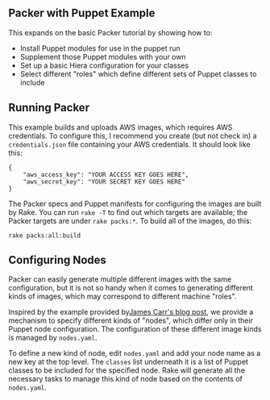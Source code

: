 ## Packer with Puppet Example

This expands on the basic Packer tutorial by showing how to:

   - Install Puppet modules for use in the puppet run
   - Supplement those Puppet modules with your own
   - Set up a basic Hiera configuration for your classes
   - Select different "roles" which define different sets of Puppet classes
     to include

## Running Packer

This example builds and uploads AWS images, which requires AWS credentials. To
configure this, I recommend you create (but not check in) a `credentials.json`
file containing your AWS credentials. It should look like this:

    {
        "aws_access_key": "YOUR ACCESS KEY GOES HERE",
        "aws_secret_key": "YOUR SECRET KEY GOES HERE"
    }

The Packer specs and Puppet manifests for configuring the images are built by
Rake. You can run `rake -T` to find out which targets are available; the
Packer targets are under `rake packs:*`. To build all of the images, do this:

    rake packs:all:build

## Configuring Nodes

Packer can easily generate multiple different images with the same configuration,
but it is not so handy when it comes to generating different kinds of images,
which may correspond to different machine "roles".

Inspired by the example provided by[James Carr's blog post](http://blog.james-carr.org/2013/07/24/immutable-servers-with-packer-and-puppet/),
we provide a mechanism to specify different kinds of "nodes", which differ
only in their Puppet node configuration. The configuration of these different
image kinds is managed by `nodes.yaml`.

To define a new kind of node, edit `nodes.yaml` and add your node name as a new
key at the top level. The `classes` list underneath it is a list of Puppet classes
to be included for the specified node. Rake will generate all the necessary tasks
to manage this kind of node based on the contents of `nodes.yaml`.
